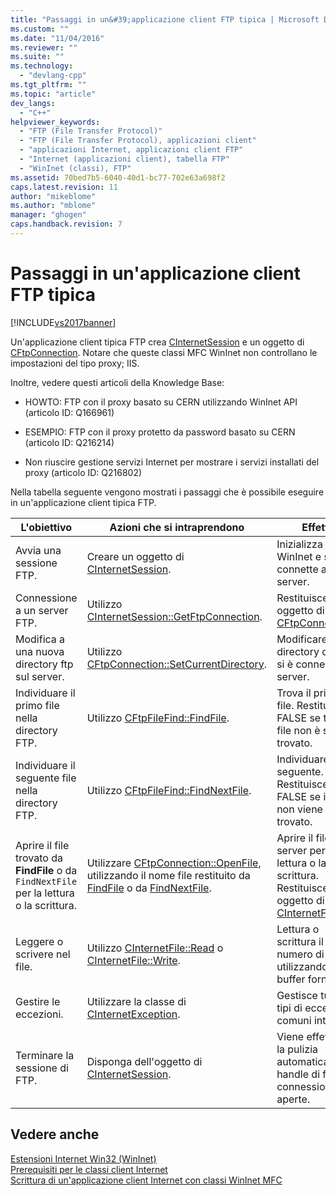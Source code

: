 ```yaml
---
title: "Passaggi in un&#39;applicazione client FTP tipica | Microsoft Docs"
ms.custom: ""
ms.date: "11/04/2016"
ms.reviewer: ""
ms.suite: ""
ms.technology: 
  - "devlang-cpp"
ms.tgt_pltfrm: ""
ms.topic: "article"
dev_langs: 
  - "C++"
helpviewer_keywords: 
  - "FTP (File Transfer Protocol)"
  - "FTP (File Transfer Protocol), applicazioni client"
  - "applicazioni Internet, applicazioni client FTP"
  - "Internet (applicazioni client), tabella FTP"
  - "WinInet (classi), FTP"
ms.assetid: 70bed7b5-6040-40d1-bc77-702e63a698f2
caps.latest.revision: 11
author: "mikeblome"
ms.author: "mblome"
manager: "ghogen"
caps.handback.revision: 7
---
```

# Passaggi in un&#39;applicazione client FTP tipica
[!INCLUDE[vs2017banner](../assembler/inline/includes/vs2017banner.md)]

Un'applicazione client tipica FTP crea [CInternetSession](../mfc/reference/cinternetsession-class.md) e un oggetto di [CFtpConnection](../mfc/reference/cftpconnection-class.md).  Notare che queste classi MFC WinInet non controllano le impostazioni del tipo proxy; IIS.  
  
 Inoltre, vedere questi articoli della Knowledge Base:  
  
-   HOWTO: FTP con il proxy basato su CERN utilizzando WinInet API \(articolo ID: Q166961\)  
  
-   ESEMPIO: FTP con il proxy protetto da password basato su CERN \(articolo ID: Q216214\)  
  
-   Non riuscire gestione servizi Internet per mostrare i servizi installati del proxy \(articolo ID: Q216802\)  
  
 Nella tabella seguente vengono mostrati i passaggi che è possibile eseguire in un'applicazione client tipica FTP.  
  
|L'obiettivo|Azioni che si intraprendono|Effetti|  
|-----------------|---------------------------------|-------------|  
|Avvia una sessione FTP.|Creare un oggetto di [CInternetSession](../mfc/reference/cinternetsession-class.md).|Inizializza WinInet e si connette al server.|  
|Connessione a un server FTP.|Utilizzo [CInternetSession::GetFtpConnection](../Topic/CInternetSession::GetFtpConnection.md).|Restituisce un oggetto di [CFtpConnection](../mfc/reference/cftpconnection-class.md).|  
|Modifica a una nuova directory ftp sul server.|Utilizzo [CFtpConnection::SetCurrentDirectory](../Topic/CFtpConnection::SetCurrentDirectory.md).|Modificare la directory di cui si è connessi nel server.|  
|Individuare il primo file nella directory FTP.|Utilizzo [CFtpFileFind::FindFile](../Topic/CFtpFileFind::FindFile.md).|Trova il primo file.  Restituisce FALSE se tale file non è stato trovato.|  
|Individuare il seguente file nella directory FTP.|Utilizzo [CFtpFileFind::FindNextFile](../Topic/CFtpFileFind::FindNextFile.md).|Individuare il file seguente.  Restituisce FALSE se il file non viene trovato.|  
|Aprire il file trovato da **FindFile** o da `FindNextFile` per la lettura o la scrittura.|Utilizzare [CFtpConnection::OpenFile](../Topic/CFtpConnection::OpenFile.md), utilizzando il nome file restituito da [FindFile](../Topic/CFtpFileFind::FindFile.md) o da [FindNextFile](../Topic/CFtpFileFind::FindNextFile.md).|Aprire il file nel server per la lettura o la scrittura.  Restituisce un oggetto di [CInternetFile](../mfc/reference/cinternetfile-class.md).|  
|Leggere o scrivere nel file.|Utilizzo [CInternetFile::Read](../Topic/CInternetFile::Read.md) o [CInternetFile::Write](../Topic/CInternetFile::Write.md).|Lettura o scrittura il numero di byte, utilizzando un buffer fornito.|  
|Gestire le eccezioni.|Utilizzare la classe di [CInternetException](../mfc/reference/cinternetexception-class.md).|Gestisce tutti i tipi di eccezioni comuni internet.|  
|Terminare la sessione di FTP.|Disponga dell'oggetto di [CInternetSession](../mfc/reference/cinternetsession-class.md).|Viene effettuata la pulizia automatica handle di file e le connessioni aperte.|  
  
## Vedere anche  
 [Estensioni Internet Win32 \(WinInet\)](../mfc/win32-internet-extensions-wininet.md)   
 [Prerequisiti per le classi client Internet](../mfc/prerequisites-for-internet-client-classes.md)   
 [Scrittura di un'applicazione client Internet con classi WinInet MFC](../mfc/writing-an-internet-client-application-using-mfc-wininet-classes.md)